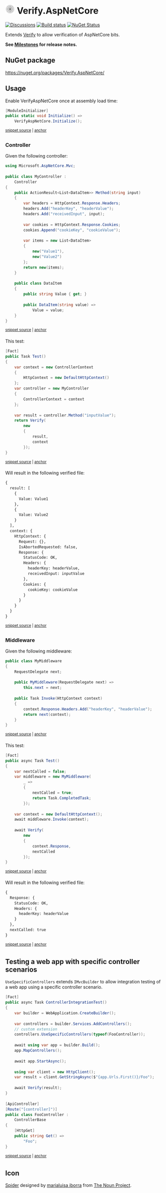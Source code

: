 # <img src="/src/icon.png" height="30px"> Verify.AspNetCore

[![Discussions](https://img.shields.io/badge/Verify-Discussions-yellow?svg=true&label=)](https://github.com/orgs/VerifyTests/discussions)
[![Build status](https://ci.appveyor.com/api/projects/status/u4try12l1iimal2l?svg=true)](https://ci.appveyor.com/project/SimonCropp/verify-aspnetcore)
[![NuGet Status](https://img.shields.io/nuget/v/Verify.AspNetCore.svg)](https://www.nuget.org/packages/Verify.AspNetCore/)

Extends [Verify](https://github.com/VerifyTests/Verify) to allow verification of AspNetCore bits.

**See [Milestones](../../milestones?state=closed) for release notes.**



## NuGet package

https://nuget.org/packages/Verify.AspNetCore/


## Usage

Enable VerifyAspNetCore once at assembly load time:

<!-- snippet: Enable -->
<a id='snippet-enable'></a>
```cs
[ModuleInitializer]
public static void Initialize() =>
    VerifyAspNetCore.Initialize();
```
<sup><a href='/src/Tests/ModuleInitializer.cs#L3-L9' title='Snippet source file'>snippet source</a> | <a href='#snippet-enable' title='Start of snippet'>anchor</a></sup>
<!-- endSnippet -->


### Controller

Given the following controller:

<!-- snippet: MyController.cs -->
<a id='snippet-MyController.cs'></a>
```cs
using Microsoft.AspNetCore.Mvc;

public class MyController :
    Controller
{
    public ActionResult<List<DataItem>> Method(string input)
    {
        var headers = HttpContext.Response.Headers;
        headers.Add("headerKey", "headerValue");
        headers.Add("receivedInput", input);

        var cookies = HttpContext.Response.Cookies;
        cookies.Append("cookieKey", "cookieValue");

        var items = new List<DataItem>
        {
            new("Value1"),
            new("Value2")
        };
        return new(items);
    }

    public class DataItem
    {
        public string Value { get; }

        public DataItem(string value) =>
            Value = value;
    }
}
```
<sup><a href='/src/Tests/Snippets/MyController.cs#L1-L30' title='Snippet source file'>snippet source</a> | <a href='#snippet-MyController.cs' title='Start of snippet'>anchor</a></sup>
<!-- endSnippet -->

This test:

<!-- snippet: MyControllerTest -->
<a id='snippet-mycontrollertest'></a>
```cs
[Fact]
public Task Test()
{
    var context = new ControllerContext
    {
        HttpContext = new DefaultHttpContext()
    };
    var controller = new MyController
    {
        ControllerContext = context
    };

    var result = controller.Method("inputValue");
    return Verify(
        new
        {
            result,
            context
        });
}
```
<sup><a href='/src/Tests/Snippets/MyControllerTests.cs#L6-L27' title='Snippet source file'>snippet source</a> | <a href='#snippet-mycontrollertest' title='Start of snippet'>anchor</a></sup>
<!-- endSnippet -->

Will result in the following verified file:

<!-- snippet: MyControllerTests.Test.verified.txt -->
<a id='snippet-MyControllerTests.Test.verified.txt'></a>
```txt
{
  result: [
    {
      Value: Value1
    },
    {
      Value: Value2
    }
  ],
  context: {
    HttpContext: {
      Request: {},
      IsAbortedRequested: false,
      Response: {
        StatusCode: OK,
        Headers: {
          headerKey: headerValue,
          receivedInput: inputValue
        },
        Cookies: {
          cookieKey: cookieValue
        }
      }
    }
  }
}
```
<sup><a href='/src/Tests/Snippets/MyControllerTests.Test.verified.txt#L1-L26' title='Snippet source file'>snippet source</a> | <a href='#snippet-MyControllerTests.Test.verified.txt' title='Start of snippet'>anchor</a></sup>
<!-- endSnippet -->


### Middleware

Given the following middleware:

<!-- snippet: MyMiddleware.cs -->
<a id='snippet-MyMiddleware.cs'></a>
```cs
public class MyMiddleware
{
    RequestDelegate next;

    public MyMiddleware(RequestDelegate next) =>
        this.next = next;

    public Task Invoke(HttpContext context)
    {
        context.Response.Headers.Add("headerKey", "headerValue");
        return next(context);
    }
}
```
<sup><a href='/src/Tests/Snippets/MyMiddleware.cs#L1-L13' title='Snippet source file'>snippet source</a> | <a href='#snippet-MyMiddleware.cs' title='Start of snippet'>anchor</a></sup>
<!-- endSnippet -->

This test:

<!-- snippet: MyMiddlewareTest -->
<a id='snippet-mymiddlewaretest'></a>
```cs
[Fact]
public async Task Test()
{
    var nextCalled = false;
    var middleware = new MyMiddleware(
        _ =>
        {
            nextCalled = true;
            return Task.CompletedTask;
        });

    var context = new DefaultHttpContext();
    await middleware.Invoke(context);

    await Verify(
        new
        {
            context.Response,
            nextCalled
        });
}
```
<sup><a href='/src/Tests/Snippets/MyMiddlewareTests.cs#L4-L26' title='Snippet source file'>snippet source</a> | <a href='#snippet-mymiddlewaretest' title='Start of snippet'>anchor</a></sup>
<!-- endSnippet -->

Will result in the following verified file:

<!-- snippet: MyMiddlewareTests.Test.verified.txt -->
<a id='snippet-MyMiddlewareTests.Test.verified.txt'></a>
```txt
{
  Response: {
    StatusCode: OK,
    Headers: {
      headerKey: headerValue
    }
  },
  nextCalled: true
}
```
<sup><a href='/src/Tests/Snippets/MyMiddlewareTests.Test.verified.txt#L1-L9' title='Snippet source file'>snippet source</a> | <a href='#snippet-MyMiddlewareTests.Test.verified.txt' title='Start of snippet'>anchor</a></sup>
<!-- endSnippet -->


## Testing a web app with specific controller scenarios

`UseSpecificControllers` extends `IMvcBuilder` to allow integration testing of a web app using a specific controller scenario.

<!-- snippet: TestController -->
<a id='snippet-testcontroller'></a>
```cs
[Fact]
public async Task ControllerIntegrationTest()
{
    var builder = WebApplication.CreateBuilder();

    var controllers = builder.Services.AddControllers();
    // custom extension
    controllers.UseSpecificControllers(typeof(FooController));

    await using var app = builder.Build();
    app.MapControllers();

    await app.StartAsync();

    using var client = new HttpClient();
    var result = client.GetStringAsync($"{app.Urls.First()}/Foo");

    await Verify(result);
}

[ApiController]
[Route("[controller]")]
public class FooController :
    ControllerBase
{
    [HttpGet]
    public string Get() =>
        "Foo";
}
```
<sup><a href='/src/Tests/Tests.cs#L79-L111' title='Snippet source file'>snippet source</a> | <a href='#snippet-testcontroller' title='Start of snippet'>anchor</a></sup>
<!-- endSnippet -->


## Icon

[Spider](https://thenounproject.com/term/spider/904683/) designed by [marialuisa iborra](https://thenounproject.com/marialuisa.iborra/) from [The Noun Project](https://thenounproject.com).
